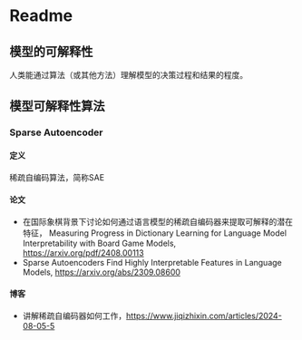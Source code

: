 # Readme
## 模型的可解释性
人类能通过算法（或其他方法）理解模型的决策过程和结果的程度。
## 模型可解释性算法
### Sparse Autoencoder
#### 定义
稀疏自编码算法，简称SAE
#### 论文
- 在国际象棋背景下讨论如何通过语言模型的稀疏自编码器来提取可解释的潜在特征，
  Measuring Progress in Dictionary Learning for Language Model Interpretability with Board Game Models, https://arxiv.org/pdf/2408.00113
- Sparse Autoencoders Find Highly Interpretable Features in Language Models, https://arxiv.org/abs/2309.08600
#### 博客
- 讲解稀疏自编码器如何工作，https://www.jiqizhixin.com/articles/2024-08-05-5
